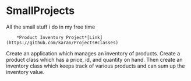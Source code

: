 # SmallProjects
All the small stuff i do in my free time

        *Product Inventory Project*[Link](https://github.com/karan/Projects#classes)
		
Create an application which manages an inventory of products.
Create a product class which has a price, id, and quantity on hand.
Then create an inventory class which keeps track of various products and can sum up the inventory value.
